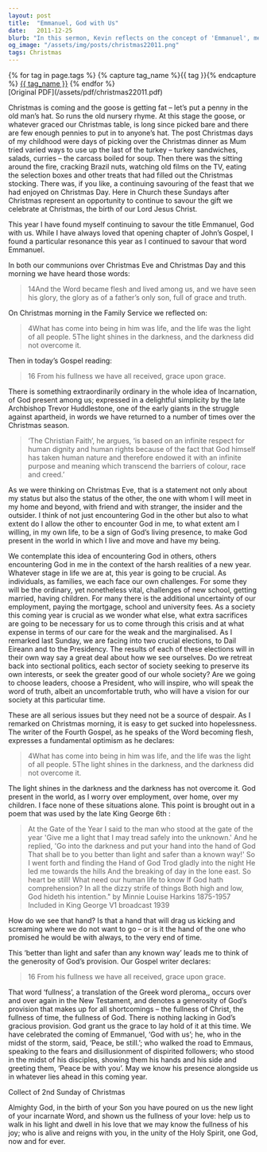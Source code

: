 ```yaml
---
layout: post
title:  "Emmanuel, God with Us"
date:   2011-12-25
blurb: "In this sermon, Kevin reflects on the concept of 'Emmanuel', meaning 'God with us', and how it resonates especially during the Christmas season. He discusses the idea of encountering God in others and allowing others to encounter God in us. Despite the challenges and uncertainties of the new year, he emphasizes the presence of God in our lives and the hope it brings."
og_image: "/assets/img/posts/christmas22011.png"
tags: Christmas
---    
```

<div class="tag-pills">
  {% for tag in page.tags %}
    {% capture tag_name %}{{ tag }}{% endcapture %}
    <a href="{{ site.baseurl }}/tag/{{ tag_name | slugify }}" class="tag-pill">{{ tag_name }}</a>
  {% endfor %}
</div>
[Original PDF](/assets/pdf/christmas22011.pdf)

Christmas is coming and the goose is getting fat – let’s put a penny in the old man’s hat. So runs the old nursery rhyme. At this stage the goose, or whatever graced our Christmas table, is long since picked bare and there are few enough pennies to put in to anyone’s hat. The post Christmas days of my childhood were days of picking over the Christmas dinner as Mum tried varied ways to use up the last of the turkey – turkey sandwiches, salads, curries – the carcass boiled for soup. Then there was the sitting around the fire, cracking Brazil nuts, watching old films on the TV, eating the selection boxes and other treats that had filled out the Christmas stocking. There was, if you like, a continuing savouring of the feast that we had enjoyed on Christmas Day. Here in Church these Sundays after Christmas represent an opportunity to continue to savour the gift we celebrate at Christmas, the birth of our Lord Jesus Christ.

This year I have found myself continuing to savour the title Emmanuel, God with us. While I have always loved that opening chapter of John’s Gospel, I found a particular resonance this year as I continued to savour that word Emmanuel.

In both our communions over Christmas Eve and Christmas Day and this morning we have heard those words:

> 14And the Word became flesh and lived among us, and we have seen his glory, the glory as of a father’s only son, full of grace and truth.

On Christmas morning in the Family Service we reflected on:

> 4What has come into being in him was life, and the life was the light of all people. 5The light shines in the darkness, and the darkness did not overcome it.

Then in today’s Gospel reading:

> 16 From his fullness we have all received, grace upon grace.

There is something extraordinarily ordinary in the whole idea of Incarnation, of God present among us; expressed in a delightful simplicity by the late Archbishop Trevor Huddlestone, one of the early giants in the struggle against apartheid, in words we have returned to a number of times over the Christmas season.

> ‘The Christian Faith’, he argues, ‘is based on an infinite respect for human dignity and human rights because of the fact that God himself has taken human nature and therefore endowed it with an infinite purpose and meaning which transcend the barriers of colour, race and creed.’

As we were thinking on Christmas Eve, that is a statement not only about my status but also the status of the other, the one with whom I will meet in my home and beyond, with friend and with stranger, the insider and the outsider. I think of not just encountering God in the other but also to what extent do I allow the other to encounter God in me, to what extent am I willing, in my own life, to be a sign of God’s living presence, to make God present in the world in which I live and move and have my being.

We contemplate this idea of encountering God in others, others encountering God in me in the context of the harsh realities of a new year. Whatever stage in life we are at, this year is going to be crucial. As individuals, as families, we each face our own challenges. For some they will be the ordinary, yet nonetheless vital, challenges of new school, getting married, having children. For many there is the additional uncertainty of our employment, paying the mortgage, school and university fees. As a society this coming year is crucial as we wonder what else, what extra sacrifices are going to be necessary for us to come through this crisis and at what expense in terms of our care for the weak and the marginalised. As I remarked last Sunday, we are facing into two crucial elections, to Dail Eireann and to the Presidency. The results of each of these elections will in their own way say a great deal about how we see ourselves. Do we retreat back into sectional politics, each sector of society seeking to preserve its own interests, or seek the greater good of our whole society? Are we going to choose leaders, choose a President, who will inspire, who will speak the word of truth, albeit an uncomfortable truth, who will have a vision for our society at this particular time.

These are all serious issues but they need not be a source of despair. As I remarked on Christmas morning, it is easy to get sucked into hopelessness. The writer of the Fourth Gospel, as he speaks of the Word becoming flesh, expresses a fundamental optimism as he declares:

> 4What has come into being in him was life, and the life was the light of all people. 5The light shines in the darkness, and the darkness did not overcome it.

The light shines in the darkness and the darkness has not overcome it. God present in the world, as I worry over employment, over home, over my children. I face none of these situations alone. This point is brought out in a poem that was used by the late King George 6th :

> At the Gate of the Year
I said to the man who stood at the gate of the year
'Give me a light that I may tread safely into the unknown.'
And he replied,
'Go into the darkness and put your hand into the hand of God
That shall be to you better than light and safer than a known way!'
So I went forth and finding the Hand of God
Trod gladly into the night
He led me towards the hills
And the breaking of day in the lone east.
So heart be still!
What need our human life to know
If God hath comprehension?
In all the dizzy strife of things
Both high and low,
God hideth his intention."
by Minnie Louise Harkins 1875-1957
Included in King George V1 broadcast 1939

How do we see that hand? Is that a hand that will drag us kicking and screaming where we do not want to go – or is it the hand of the one who promised he would be with always, to the very end of time.

This ‘better than light and safer than any known way’ leads me to think of the generosity of God’s provision. Our Gospel writer declares:

> 16 From his fullness we have all received, grace upon grace.

That word ‘fullness’, a translation of the Greek word pleroma,, occurs over and over again in the New Testament, and denotes a generosity of God’s provision that makes up for all shortcomings – the fullness of Christ, the fullness of time, the fullness of God. There is nothing lacking in God’s gracious provision. God grant us the grace to lay hold of it at this time. We have celebrated the coming of Emmanuel, ‘God with us’; he, who in the midst of the storm, said, ‘Peace, be still.’; who walked the road to Emmaus, speaking to the fears and disillusionment of dispirited followers; who stood in the midst of his disciples, showing them his hands and his side and greeting them, ‘Peace be with you’. May we know his presence alongside us in whatever lies ahead in this coming year.

Collect of 2nd Sunday of Christmas

Almighty God,
in the birth of your Son
you have poured on us the new light of your incarnate Word,
and shown us the fullness of your love:
help us to walk in his light and dwell in his love
that we may know the fullness of his joy;
who is alive and reigns with you,
in the unity of the Holy Spirit,
one God, now and for ever.
